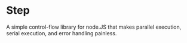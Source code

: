 # Step

A simple control-flow library for node.JS that makes parallel execution, serial execution, and error handling painless.

